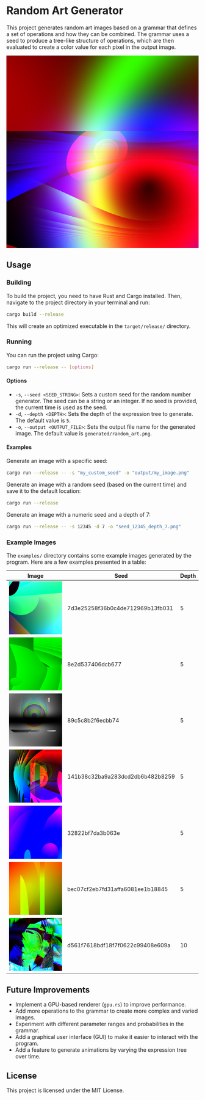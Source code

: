 # Random Art Generator

This project generates random art images based on a grammar that defines a set of operations and how they can be
combined. The grammar uses a seed to produce a tree-like structure of operations, which are then evaluated to create a
color value for each pixel in the output image.

![Hero Image](examples/hero.png)

## Usage

### Building

To build the project, you need to have Rust and Cargo installed. Then, navigate to the project directory in your
terminal and run:

```bash
cargo build --release
```

This will create an optimized executable in the `target/release/` directory.

### Running

You can run the project using Cargo:

```bash
cargo run --release -- [options]
```

#### Options

- `-s`, `--seed <SEED_STRING>`: Sets a custom seed for the random number generator. The seed can be a string or an
  integer. If no seed is provided, the current time is used as the seed.
- `-d`, `--depth <DEPTH>`: Sets the depth of the expression tree to generate. The default value is `5`.
- `-o`, `--output <OUTPUT_FILE>`: Sets the output file name for the generated image. The default value is
  `generated/random_art.png`.

#### Examples

Generate an image with a specific seed:

```bash
cargo run --release -- -s "my_custom_seed" -o "output/my_image.png"
```

Generate an image with a random seed (based on the current time) and save it to the default location:

```bash
cargo run --release
```

Generate an image with a numeric seed and a depth of 7:

```bash
cargo run --release -- -s 12345 -d 7 -o "seed_12345_depth_7.png"
```

### Example Images

The `examples/` directory contains some example images generated by the program. Here are a few examples presented in a
table:

| Image                                                                                        | Seed                             | Depth |
|----------------------------------------------------------------------------------------------|----------------------------------|-------|
| ![7d3e25258f36b0c4de712969b13fb031_5.png](examples/7d3e25258f36b0c4de712969b13fb031_5.png )  | 7d3e25258f36b0c4de712969b13fb031 | 5     |
| ![8e2d537406dcb677_5.png](examples/8e2d537406dcb677_5.png)                                   | 8e2d537406dcb677                 | 5     |
| ![89c5c8b2f6ecbb74_5.png](examples/89c5c8b2f6ecbb74_5.png)                                   | 89c5c8b2f6ecbb74                 | 5     |
| ![141b38c32ba9a283dcd2db6b482b8259_5.png](examples/141b38c32ba9a283dcd2db6b482b8259_5.png)   | 141b38c32ba9a283dcd2db6b482b8259 | 5     |
| ![32822bf7da3b063e_5.png](examples/32822bf7da3b063e_5.png)                                   | 32822bf7da3b063e                 | 5     |
| ![bec07cf2eb7fd31affa6081ee1b18845_5.png](examples/bec07cf2eb7fd31affa6081ee1b18845_5.png)   | bec07cf2eb7fd31affa6081ee1b18845 | 5     |
| ![d561f7618bdf18f7f0622c99408e609a_10.png](examples/d561f7618bdf18f7f0622c99408e609a_10.png) | d561f7618bdf18f7f0622c99408e609a | 10    |

## Future Improvements

- Implement a GPU-based renderer (`gpu.rs`) to improve performance.
- Add more operations to the grammar to create more complex and varied images.
- Experiment with different parameter ranges and probabilities in the grammar.
- Add a graphical user interface (GUI) to make it easier to interact with the program.
- Add a feature to generate animations by varying the expression tree over time.

## License

This project is licensed under the MIT License.